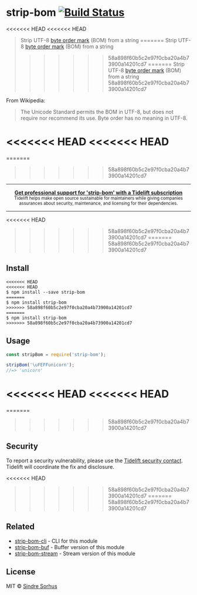 # strip-bom [![Build Status](https://travis-ci.org/sindresorhus/strip-bom.svg?branch=master)](https://travis-ci.org/sindresorhus/strip-bom)

<<<<<<< HEAD
<<<<<<< HEAD
> Strip UTF-8 [byte order mark](http://en.wikipedia.org/wiki/Byte_order_mark#UTF-8) (BOM) from a string
=======
> Strip UTF-8 [byte order mark](https://en.wikipedia.org/wiki/Byte_order_mark#UTF-8) (BOM) from a string
>>>>>>> 58a898f60b5c2e97f0cba20a4b73900a14201cd7
=======
> Strip UTF-8 [byte order mark](https://en.wikipedia.org/wiki/Byte_order_mark#UTF-8) (BOM) from a string
>>>>>>> 58a898f60b5c2e97f0cba20a4b73900a14201cd7

From Wikipedia:

> The Unicode Standard permits the BOM in UTF-8, but does not require nor recommend its use. Byte order has no meaning in UTF-8.

<<<<<<< HEAD
<<<<<<< HEAD
=======
=======
>>>>>>> 58a898f60b5c2e97f0cba20a4b73900a14201cd7
---

<div align="center">
	<b>
		<a href="https://tidelift.com/subscription/pkg/npm-strip-bom?utm_source=npm-strip-bom&utm_medium=referral&utm_campaign=readme">Get professional support for 'strip-bom' with a Tidelift subscription</a>
	</b>
	<br>
	<sub>
		Tidelift helps make open source sustainable for maintainers while giving companies<br>assurances about security, maintenance, and licensing for their dependencies.
	</sub>
</div>

---
<<<<<<< HEAD
>>>>>>> 58a898f60b5c2e97f0cba20a4b73900a14201cd7
=======
>>>>>>> 58a898f60b5c2e97f0cba20a4b73900a14201cd7

## Install

```
<<<<<<< HEAD
<<<<<<< HEAD
$ npm install --save strip-bom
=======
$ npm install strip-bom
>>>>>>> 58a898f60b5c2e97f0cba20a4b73900a14201cd7
=======
$ npm install strip-bom
>>>>>>> 58a898f60b5c2e97f0cba20a4b73900a14201cd7
```


## Usage

```js
const stripBom = require('strip-bom');

stripBom('\uFEFFunicorn');
//=> 'unicorn'
```


<<<<<<< HEAD
<<<<<<< HEAD
=======
=======
>>>>>>> 58a898f60b5c2e97f0cba20a4b73900a14201cd7
## Security

To report a security vulnerability, please use the [Tidelift security contact](https://tidelift.com/security). Tidelift will coordinate the fix and disclosure.


<<<<<<< HEAD
>>>>>>> 58a898f60b5c2e97f0cba20a4b73900a14201cd7
=======
>>>>>>> 58a898f60b5c2e97f0cba20a4b73900a14201cd7
## Related

- [strip-bom-cli](https://github.com/sindresorhus/strip-bom-cli) - CLI for this module
- [strip-bom-buf](https://github.com/sindresorhus/strip-bom-buf) - Buffer version of this module
- [strip-bom-stream](https://github.com/sindresorhus/strip-bom-stream) - Stream version of this module


## License

MIT © [Sindre Sorhus](https://sindresorhus.com)

